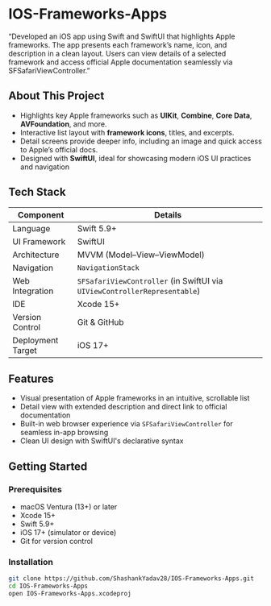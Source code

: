 # IOS-Frameworks-Apps
“Developed an iOS app using Swift and SwiftUI that highlights Apple frameworks. The app presents each framework’s name, icon, and description in a clean layout. Users can view details of a selected framework and access official Apple documentation seamlessly via SFSafariViewController.”


##  About This Project

- Highlights key Apple frameworks such as **UIKit**, **Combine**, **Core Data**, **AVFoundation**, and more.
- Interactive list layout with **framework icons**, titles, and excerpts.
- Detail screens provide deeper info, including an image and quick access to Apple’s official docs.
- Designed with **SwiftUI**, ideal for showcasing modern iOS UI practices and navigation

##  Tech Stack

| Component        | Details                     |
|------------------|-----------------------------|
| Language         | Swift 5.9+                  |
| UI Framework     | SwiftUI                     |
| Architecture     | MVVM (Model–View–ViewModel) |
| Navigation       | `NavigationStack`           |
| Web Integration  | `SFSafariViewController` (in SwiftUI via `UIViewControllerRepresentable`) |
| IDE              | Xcode 15+                   |
| Version Control  | Git & GitHub                |
| Deployment Target| iOS 17+                     |


##  Features

- Visual presentation of Apple frameworks in an intuitive, scrollable list
- Detail view with extended description and direct link to official documentation
- Built-in web browser experience via `SFSafariViewController` for seamless in-app browsing
- Clean UI design with SwiftUI's declarative syntax


##  Getting Started

### Prerequisites

- macOS Ventura (13+) or later  
- Xcode 15+  
- Swift 5.9+  
- iOS 17+ (simulator or device)  
- Git for version control


### Installation

```bash
git clone https://github.com/ShashankYadav28/IOS-Frameworks-Apps.git
cd IOS-Frameworks-Apps
open IOS-Frameworks-Apps.xcodeproj

